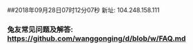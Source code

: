 ##2018年09月28日07时12分07秒 新址: 104.248.158.111
### 兔友常见问题及解答: https://github.com/wanggonging/d/blob/w/FAQ.md
